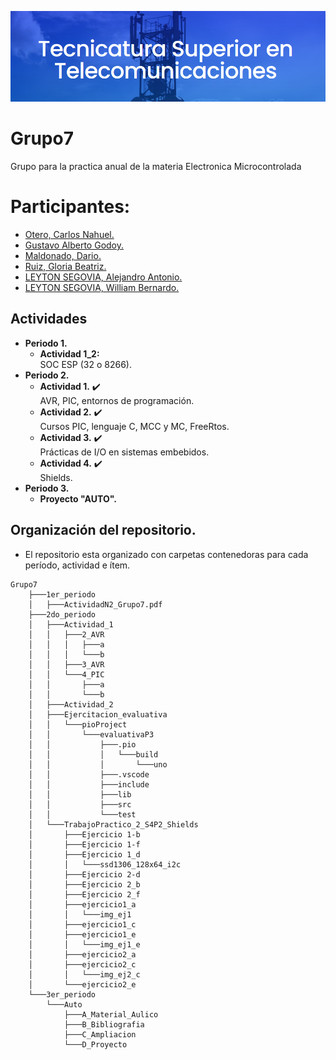 ![Image text](https://github.com/EMTSTISPC/Grupo7/blob/main/teleco.png)
# Grupo7
Grupo para la practica anual de la materia Electronica Microcontrolada
# Participantes:  
- [Otero, Carlos Nahuel.](https://github.com/NahuelOtero)
- [Gustavo Alberto Godoy.](https://github.com/chulkx) 
- [Maldonado, Dario.](https://github.com/Darman82)
- [Ruiz, Gloria Beatriz.](https://github.com/ruizgb)
- [LEYTON SEGOVIA, Alejandro Antonio.](https://github.com/Leytonale)
- [LEYTON SEGOVIA, William Bernardo.](https://github.com/wleyton89)

## Actividades  
  
- **Periodo 1.**  
  - **Actividad 1_2:**   
  SOC ESP (32 o 8266).
- **Periodo 2.**
  - **Actividad 1.** ✔️   
  AVR, PIC, entornos de programación.
  - **Actividad 2.** ✔️  
  Cursos PIC, lenguaje C, MCC y MC, FreeRtos.
  - **Actividad 3.** ✔️  
  Prácticas de I/O en sistemas embebidos.  
  - **Actividad 4.** ✔️   
  Shields.
- **Periodo 3.**  
  - **Proyecto "AUTO".** 



  
## Organización del repositorio.  
  - El repositorio esta organizado con carpetas contenedoras para cada período, actividad e ítem.

``` 
Grupo7
    ├───1er_periodo
    │   ├───ActividadN2_Grupo7.pdf
    ├───2do_periodo
    │   ├───Actividad_1
    │   │   ├───2_AVR
    │   │   │   ├───a
    │   │   │   └───b
    │   │   ├───3_AVR
    │   │   └───4_PIC
    │   │       ├───a
    │   │       └───b
    │   ├───Actividad_2
    │   ├───Ejercitacion_evaluativa
    │   │   └───pioProject
    │   │       └───evaluativaP3
    │   │           ├───.pio
    │   │           │   └───build
    │   │           │       └───uno
    │   │           ├───.vscode
    │   │           ├───include
    │   │           ├───lib
    │   │           ├───src
    │   │           └───test
    │   └───TrabajoPractico_2_S4P2_Shields
    │       ├───Ejercicio 1-b
    │       ├───Ejercicio 1-f
    │       ├───Ejercicio 1_d
    │       │   └───ssd1306_128x64_i2c
    │       ├───Ejercicio 2-d
    │       ├───Ejercicio 2_b
    │       ├───Ejercicio 2_f
    │       ├───ejercicio1_a
    │       │   └───img_ej1
    │       ├───ejercicio1_c
    │       ├───ejercicio1_e
    │       │   └───img_ej1_e
    │       ├───ejercicio2_a
    │       ├───ejercicio2_c
    │       │   └───img_ej2_c
    │       └───ejercicio2_e
    └───3er_periodo
        └───Auto
            ├───A_Material_Aulico
            ├───B_Bibliografia
            ├───C_Ampliacion
            └───D_Proyecto

```
